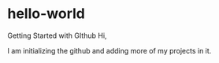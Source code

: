 # hello-world
Getting Started with GIthub
Hi,

I am initializing the github and adding more of my projects in it.

